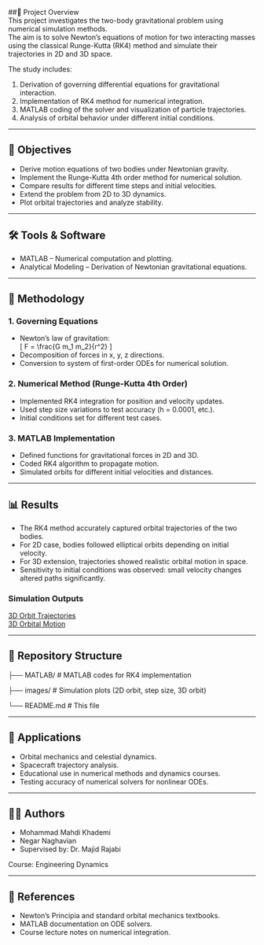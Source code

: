 ##📌 Project Overview  
This project investigates the two-body gravitational problem using numerical simulation methods.  
The aim is to solve Newton’s equations of motion for two interacting masses using the classical Runge-Kutta (RK4) method and simulate their trajectories in 2D and 3D space.  

The study includes:  
1. Derivation of governing differential equations for gravitational interaction.  
2. Implementation of RK4 method for numerical integration.  
3. MATLAB coding of the solver and visualization of particle trajectories.  
4. Analysis of orbital behavior under different initial conditions.  

---

## 🎯 Objectives  
- Derive motion equations of two bodies under Newtonian gravity.  
- Implement the Runge-Kutta 4th order method for numerical solution.  
- Compare results for different time steps and initial velocities.  
- Extend the problem from 2D to 3D dynamics.  
- Plot orbital trajectories and analyze stability.  

---

## 🛠 Tools & Software  
- MATLAB – Numerical computation and plotting.  
- Analytical Modeling – Derivation of Newtonian gravitational equations.  

---

## 📐 Methodology  

### 1. Governing Equations  
- Newton’s law of gravitation:  
  \[
  F = \frac{G m_1 m_2}{r^2}
  \]  
- Decomposition of forces in x, y, z directions.  
- Conversion to system of first-order ODEs for numerical solution.  

### 2. Numerical Method (Runge-Kutta 4th Order)  
- Implemented RK4 integration for position and velocity updates.  
- Used step size variations to test accuracy (h = 0.0001, etc.).  
- Initial conditions set for different test cases.  

### 3. MATLAB Implementation  
- Defined functions for gravitational forces in 2D and 3D.  
- Coded RK4 algorithm to propagate motion.  
- Simulated orbits for different initial velocities and distances.  

---

## 📊 Results  

- The RK4 method accurately captured orbital trajectories of the two bodies.  
- For 2D case, bodies followed elliptical orbits depending on initial velocity.  
- For 3D extension, trajectories showed realistic orbital motion in space.  
- Sensitivity to initial conditions was observed: small velocity changes altered paths significantly.  

### Simulation Outputs  
[3D Orbit Trajectories](images/3D.png)  
[3D Orbital Motion](images/Disance.png)  

---

## 📂 Repository Structure

├── MATLAB/ # MATLAB codes for RK4 implementation

├── images/ # Simulation plots (2D orbit, step size, 3D orbit)

└── README.md # This file

---

## 🔬 Applications  
- Orbital mechanics and celestial dynamics.  
- Spacecraft trajectory analysis.  
- Educational use in numerical methods and dynamics courses.  
- Testing accuracy of numerical solvers for nonlinear ODEs.  

---

## 👨‍🎓 Authors  
- Mohammad Mahdi Khademi  
- Negar Naghavian
- Supervised by: Dr. Majid Rajabi  

Course: Engineering Dynamics  

---

## 📖 References  
- Newton’s Principia and standard orbital mechanics textbooks.  
- MATLAB documentation on ODE solvers.  
- Course lecture notes on numerical integration.
